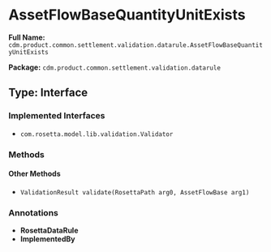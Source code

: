 # AssetFlowBaseQuantityUnitExists

**Full Name:** `cdm.product.common.settlement.validation.datarule.AssetFlowBaseQuantityUnitExists`

**Package:** `cdm.product.common.settlement.validation.datarule`

## Type: Interface

### Implemented Interfaces

- `com.rosetta.model.lib.validation.Validator`

### Methods

#### Other Methods

- `ValidationResult validate(RosettaPath arg0, AssetFlowBase arg1)`

### Annotations

- **RosettaDataRule**
- **ImplementedBy**

